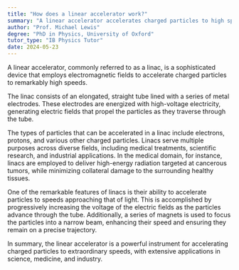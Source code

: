 ```yaml
---
title: "How does a linear accelerator work?"
summary: "A linear accelerator accelerates charged particles to high speeds using electromagnetic fields."
author: "Prof. Michael Lewis"
degree: "PhD in Physics, University of Oxford"
tutor_type: "IB Physics Tutor"
date: 2024-05-23
---
```


A linear accelerator, commonly referred to as a linac, is a sophisticated device that employs electromagnetic fields to accelerate charged particles to remarkably high speeds. 

The linac consists of an elongated, straight tube lined with a series of metal electrodes. These electrodes are energized with high-voltage electricity, generating electric fields that propel the particles as they traverse through the tube.

The types of particles that can be accelerated in a linac include electrons, protons, and various other charged particles. Linacs serve multiple purposes across diverse fields, including medical treatments, scientific research, and industrial applications. In the medical domain, for instance, linacs are employed to deliver high-energy radiation targeted at cancerous tumors, while minimizing collateral damage to the surrounding healthy tissues.

One of the remarkable features of linacs is their ability to accelerate particles to speeds approaching that of light. This is accomplished by progressively increasing the voltage of the electric fields as the particles advance through the tube. Additionally, a series of magnets is used to focus the particles into a narrow beam, enhancing their speed and ensuring they remain on a precise trajectory.

In summary, the linear accelerator is a powerful instrument for accelerating charged particles to extraordinary speeds, with extensive applications in science, medicine, and industry.
    